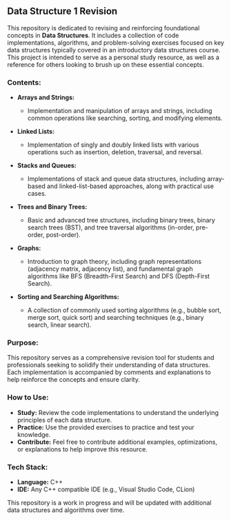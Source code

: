 ## Data Structure 1 Revision

This repository is dedicated to revising and reinforcing foundational concepts in **Data Structures**. It includes a collection of code implementations, algorithms, and problem-solving exercises focused on key data structures typically covered in an introductory data structures course. This project is intended to serve as a personal study resource, as well as a reference for others looking to brush up on these essential concepts.

### Contents:

- **Arrays and Strings:**
  - Implementation and manipulation of arrays and strings, including common operations like searching, sorting, and modifying elements.

- **Linked Lists:**
  - Implementation of singly and doubly linked lists with various operations such as insertion, deletion, traversal, and reversal.

- **Stacks and Queues:**
  - Implementations of stack and queue data structures, including array-based and linked-list-based approaches, along with practical use cases.

- **Trees and Binary Trees:**
  - Basic and advanced tree structures, including binary trees, binary search trees (BST), and tree traversal algorithms (in-order, pre-order, post-order).

- **Graphs:**
  - Introduction to graph theory, including graph representations (adjacency matrix, adjacency list), and fundamental graph algorithms like BFS (Breadth-First Search) and DFS (Depth-First Search).

- **Sorting and Searching Algorithms:**
  - A collection of commonly used sorting algorithms (e.g., bubble sort, merge sort, quick sort) and searching techniques (e.g., binary search, linear search).

### Purpose:

This repository serves as a comprehensive revision tool for students and professionals seeking to solidify their understanding of data structures. Each implementation is accompanied by comments and explanations to help reinforce the concepts and ensure clarity.

### How to Use:

- **Study:** Review the code implementations to understand the underlying principles of each data structure.
- **Practice:** Use the provided exercises to practice and test your knowledge.
- **Contribute:** Feel free to contribute additional examples, optimizations, or explanations to help improve this resource.

### Tech Stack:

- **Language:** C++
- **IDE:** Any C++ compatible IDE (e.g., Visual Studio Code, CLion)

This repository is a work in progress and will be updated with additional data structures and algorithms over time.
